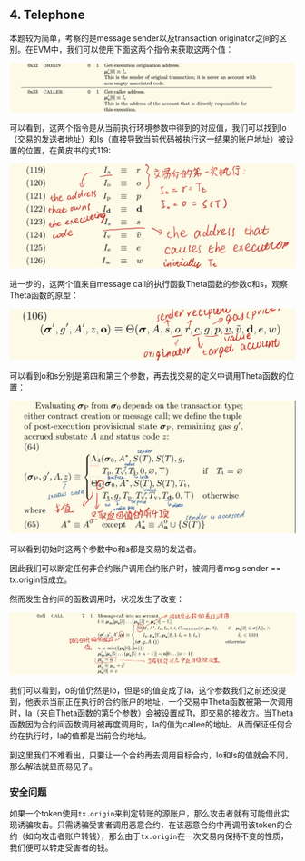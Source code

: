## 4. Telephone

本题较为简单，考察的是message sender以及transaction originator之间的区别。在EVM中，我们可以使用下面这两个指令来获取这两个值：

![](../screenshots/yp_origin.png)

可以看到，这两个指令是从当前执行环境参数中得到的对应值，我们可以找到Io（交易的发送者地址）和Is（直接导致当前代码被执行这一结果的账户地址）被设置的位置，在黄皮书的式119:

![](../screenshots/yp_119.jpeg)

进一步的，这两个值来自message call的执行函数Theta函数的参数o和s，观察Theta函数的原型：

![](../screenshots/yp_106.jpeg)

可以看到o和s分别是第四和第三个参数，再去找交易的定义中调用Theta函数的位置：

![](../screenshots/yp_64.jpeg)

可以看到初始时这两个参数中o和s都是交易的发送者。

因此我们可以断定任何非合约账户调用合约账户时，被调用者msg.sender == tx.origin恒成立。

然而发生合约间的函数调用时，状况发生了改变：

![](../screenshots/yp_call.jpeg)

我们可以看到，o的值仍然是Io，但是s的值变成了Ia，这个参数我们之前还没提到，他表示当前正在执行的合约账户的地址，一个交易中Theta函数被第一次调用时，Ia（来自Theta函数的第5个参数）会被设置成Tt，即交易的接收方。当Theta函数因为合约间函数调用被再度调用时，Ia的值为callee的地址。从而保证任何合约在执行时，Ia的值都是当前合约地址。

到这里我们不难看出，只要让一个合约再去调用目标合约，Io和Is的值就会不同，那么解法就显而易见了。

### 安全问题

如果一个token使用`tx.origin`来判定转账的源账户，那么攻击者就有可能借此实现诱骗攻击。只需诱骗受害者调用恶意合约，在该恶意合约中再调用该token的合约（如向攻击者账户转钱），那么由于`tx.origin`在一次交易内保持不变的性质，我们便可以转走受害者的钱。

